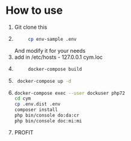 # How to use
1. Git clone this
2. ```bash
        cp env-sample .env
    ```
    And modify it for your needs 
3. add in /etc/hosts - 127.0.0.1 cym.loc
4. ```bash
        docker-compose build
   ```
5. ```bash
    docker-compose up -d
   ```
6. 
    ```bash
    docker-compose exec --user dockuser php72
    cd cym
    cp .env.dist .env
    composer install
    php bin/console do:da:cr
    php bin/console doc:mi:mi
    ``` 
7. PROFIT
